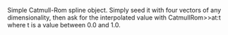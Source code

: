 Simple Catmull-Rom spline object. Simply seed it with four vectors of any dimensionality, then ask for the interpolated value with CatmullRom>>at:t where t is a value between 0.0 and 1.0.